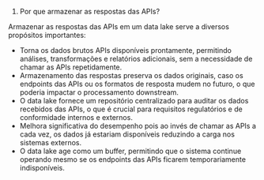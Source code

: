1. Por que armazenar as respostas das APIs?
   
Armazenar as respostas das APIs em um data lake serve a diversos propósitos importantes:
- Torna os dados brutos APIs disponíveis prontamente, permitindo análises, transformações e relatórios adicionais, sem a necessidade de chamar as APIs repetidamente.
- Armazenamento das respostas preserva os dados originais, caso os endpoints das APIs ou os formatos de resposta mudem no futuro, o que poderia impactar o processamento downstream.
- O data lake fornece um repositório centralizado para auditar os dados recebidos das APIs, o que é crucial para requisitos regulatórios e de conformidade internos e externos.
- Melhora significativa do desempenho pois ao invés de chamar as APIs a cada vez, os dados já estariam disponíveis reduzindo a carga nos sistemas externos.
- O data lake age como um buffer, permitindo que o sistema continue operando mesmo se os endpoints das APIs ficarem temporariamente indisponíveis.

